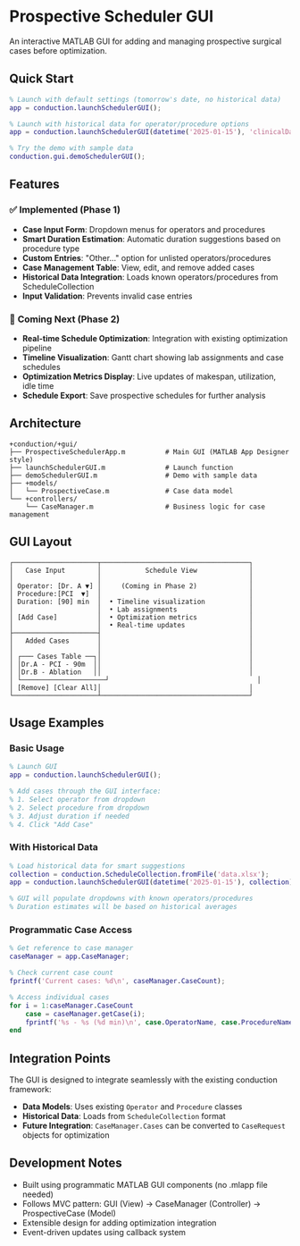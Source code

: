 # Prospective Scheduler GUI

An interactive MATLAB GUI for adding and managing prospective surgical cases before optimization.

## Quick Start

```matlab
% Launch with default settings (tomorrow's date, no historical data)
app = conduction.launchSchedulerGUI();

% Launch with historical data for operator/procedure options
app = conduction.launchSchedulerGUI(datetime('2025-01-15'), 'clinicalData/procedures.xlsx');

% Try the demo with sample data
conduction.gui.demoSchedulerGUI();
```

## Features

### ✅ **Implemented (Phase 1)**
- **Case Input Form**: Dropdown menus for operators and procedures
- **Smart Duration Estimation**: Automatic duration suggestions based on procedure type
- **Custom Entries**: "Other..." option for unlisted operators/procedures
- **Case Management Table**: View, edit, and remove added cases
- **Historical Data Integration**: Loads known operators/procedures from ScheduleCollection
- **Input Validation**: Prevents invalid case entries

### 🚧 **Coming Next (Phase 2)**
- **Real-time Schedule Optimization**: Integration with existing optimization pipeline
- **Timeline Visualization**: Gantt chart showing lab assignments and case schedules
- **Optimization Metrics Display**: Live updates of makespan, utilization, idle time
- **Schedule Export**: Save prospective schedules for further analysis

## Architecture

```
+conduction/+gui/
├── ProspectiveSchedulerApp.m          # Main GUI (MATLAB App Designer style)
├── launchSchedulerGUI.m               # Launch function
├── demoSchedulerGUI.m                 # Demo with sample data
├── +models/
│   └── ProspectiveCase.m              # Case data model
└── +controllers/
    └── CaseManager.m                  # Business logic for case management
```

## GUI Layout

```
┌─────────────────────┬─────────────────────────────────────┐
│   Case Input        │           Schedule View             │
│                     │                                     │
│ Operator: [Dr. A ▼] │     (Coming in Phase 2)             │
│ Procedure:[PCI  ▼]  │                                     │
│ Duration: [90] min  │  • Timeline visualization           │
│                     │  • Lab assignments                  │
│ [Add Case]          │  • Optimization metrics             │
│                     │  • Real-time updates                │
├─────────────────────┤                                     │
│   Added Cases       │                                     │
│                     │                                     │
│ ┌─── Cases Table ──┐│                                     │
│ │Dr.A - PCI - 90m  ││                                     │
│ │Dr.B - Ablation   ││                                     │
│ └─────────────────────┘                                     │
│ [Remove] [Clear All]│                                     │
└─────────────────────┴─────────────────────────────────────┘
```

## Usage Examples

### Basic Usage
```matlab
% Launch GUI
app = conduction.launchSchedulerGUI();

% Add cases through the GUI interface:
% 1. Select operator from dropdown
% 2. Select procedure from dropdown
% 3. Adjust duration if needed
% 4. Click "Add Case"
```

### With Historical Data
```matlab
% Load historical data for smart suggestions
collection = conduction.ScheduleCollection.fromFile('data.xlsx');
app = conduction.launchSchedulerGUI(datetime('2025-01-15'), collection);

% GUI will populate dropdowns with known operators/procedures
% Duration estimates will be based on historical averages
```

### Programmatic Case Access
```matlab
% Get reference to case manager
caseManager = app.CaseManager;

% Check current case count
fprintf('Current cases: %d\n', caseManager.CaseCount);

% Access individual cases
for i = 1:caseManager.CaseCount
    case = caseManager.getCase(i);
    fprintf('%s - %s (%d min)\n', case.OperatorName, case.ProcedureName, case.EstimatedDurationMinutes);
end
```

## Integration Points

The GUI is designed to integrate seamlessly with the existing conduction framework:

- **Data Models**: Uses existing `Operator` and `Procedure` classes
- **Historical Data**: Loads from `ScheduleCollection` format
- **Future Integration**: `CaseManager.Cases` can be converted to `CaseRequest` objects for optimization

## Development Notes

- Built using programmatic MATLAB GUI components (no .mlapp file needed)
- Follows MVC pattern: GUI (View) → CaseManager (Controller) → ProspectiveCase (Model)
- Extensible design for adding optimization integration
- Event-driven updates using callback system